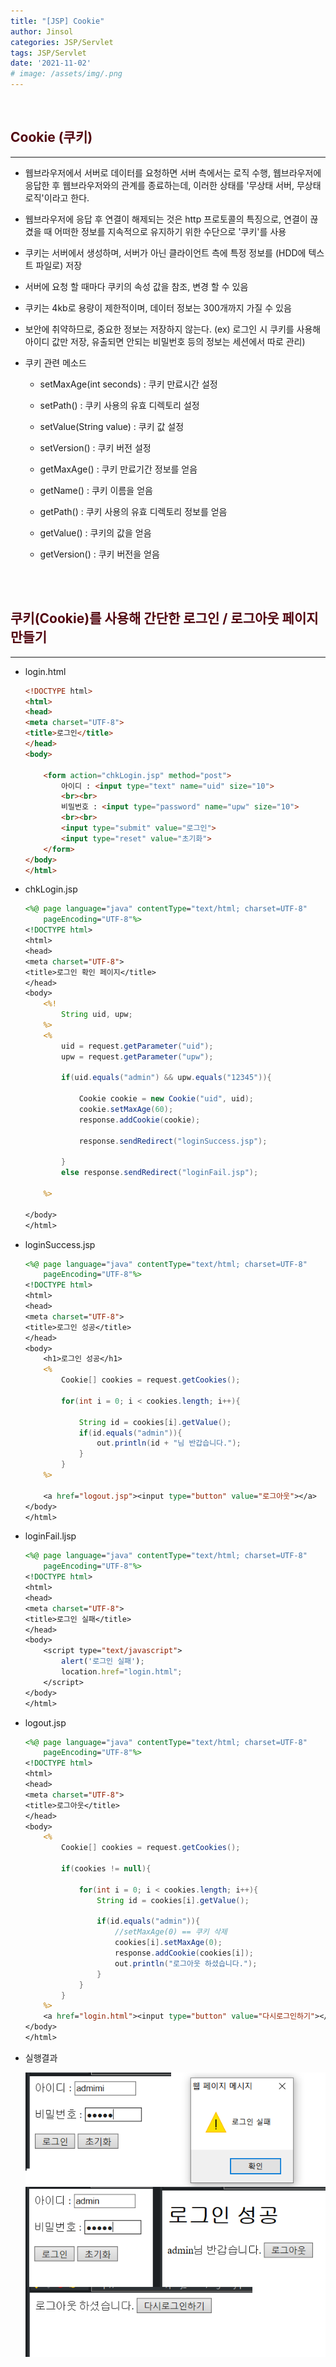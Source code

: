```yaml
---
title: "[JSP] Cookie"
author: Jinsol
categories: JSP/Servlet
tags: JSP/Servlet
date: '2021-11-02'
# image: /assets/img/.png
---
```


<br>

## <span style="color:#51050F">Cookie (쿠키)</span>
<hr>

- 웹브라우저에서 서버로 데이터를 요청하면 서버 측에서는 로직 수행, 웹브라우저에 응답한 후 웹브라우저와의 관계를 종료하는데, 이러한 상태를 '무상태 서버, 무상태 로직'이라고 한다. 

- 웹브라우저에 응답 후 연결이 해제되는 것은 http 프로토콜의 특징으로, 연결이 끊겼을 때 어떠한 정보를 지속적으로 유지하기 위한 수단으로 '쿠키'를 사용

- 쿠키는 서버에서 생성하며, 서버가 아닌 클라이언트 측에 특정 정보를 (HDD에 텍스트 파일로) 저장

- 서버에 요청 할 때마다 쿠키의 속성 값을 참조, 변경 할 수 있음

- 쿠키는 4kb로 용량이 제한적이며, 데이터 정보는 300개까지 가질 수 있음

- 보안에 취약하므로, 중요한 정보는 저장하지 않는다. (ex) 로그인 시 쿠키를 사용해 아이디 값만 저장, 유출되면 안되는 비밀번호 등의 정보는 세션에서 따로 관리)

- 쿠키 관련 메소드

    - setMaxAge(int seconds) : 쿠키 만료시간 설정

    - setPath() : 쿠키 사용의 유효 디렉토리 설정

    - setValue(String value) : 쿠키 값 설정

    - setVersion() : 쿠키 버전 설정

    - getMaxAge() : 쿠키 만료기간 정보를 얻음

    - getName() : 쿠키 이름을 얻음

    - getPath() : 쿠키 사용의 유효 디렉토리 정보를 얻음

    - getValue() : 쿠키의 값을 얻음

    - getVersion() : 쿠키 버전을 얻음

<br>
<br>

## <span style="color:#51050F">쿠키(Cookie)를 사용해 간단한 로그인 / 로그아웃 페이지 만들기</span>
<hr>

- login.html

    ```html
    <!DOCTYPE html>
    <html>
    <head>
    <meta charset="UTF-8">
    <title>로그인</title>
    </head>
    <body>
        
        <form action="chkLogin.jsp" method="post">
            아이디 : <input type="text" name="uid" size="10">
            <br><br>
            비밀번호 : <input type="password" name="upw" size="10">
            <br><br>
            <input type="submit" value="로그인">
            <input type="reset" value="초기화">
        </form>
    </body>
    </html>
    ```

- chkLogin.jsp

    ```jsp
    <%@ page language="java" contentType="text/html; charset=UTF-8"
        pageEncoding="UTF-8"%>
    <!DOCTYPE html>
    <html>
    <head>
    <meta charset="UTF-8">
    <title>로그인 확인 페이지</title>
    </head>
    <body>
        <%!
            String uid, upw;
        %>
        <%
            uid = request.getParameter("uid");
            upw = request.getParameter("upw");
        
            if(uid.equals("admin") && upw.equals("12345")){
                
                Cookie cookie = new Cookie("uid", uid);
                cookie.setMaxAge(60);
                response.addCookie(cookie);
                
                response.sendRedirect("loginSuccess.jsp");
                
            }
            else response.sendRedirect("loginFail.jsp");
        
        %>

    </body>
    </html>
    ```

- loginSuccess.jsp

    ```jsp
    <%@ page language="java" contentType="text/html; charset=UTF-8"
        pageEncoding="UTF-8"%>
    <!DOCTYPE html>
    <html>
    <head>
    <meta charset="UTF-8">
    <title>로그인 성공</title>
    </head>
    <body>
        <h1>로그인 성공</h1>
        <%
            Cookie[] cookies = request.getCookies();
        
            for(int i = 0; i < cookies.length; i++){
                
                String id = cookies[i].getValue();
                if(id.equals("admin")){
                    out.println(id + "님 반갑습니다.");
                }
            }
        %>
        
        <a href="logout.jsp"><input type="button" value="로그아웃"></a>
    </body>
    </html>
    ```

- loginFail.ljsp

    ```jsp
    <%@ page language="java" contentType="text/html; charset=UTF-8"
        pageEncoding="UTF-8"%>
    <!DOCTYPE html>
    <html>
    <head>
    <meta charset="UTF-8">
    <title>로그인 실패</title>
    </head>
    <body>
        <script type="text/javascript">
            alert('로그인 실패');
            location.href="login.html";
        </script>
    </body>
    </html>
    ```

- logout.jsp

    ```jsp
    <%@ page language="java" contentType="text/html; charset=UTF-8"
        pageEncoding="UTF-8"%>
    <!DOCTYPE html>
    <html>
    <head>
    <meta charset="UTF-8">
    <title>로그아웃</title>
    </head>
    <body>
        <%
            Cookie[] cookies = request.getCookies();
            
            if(cookies != null){
                
                for(int i = 0; i < cookies.length; i++){
                    String id = cookies[i].getValue();
                    
                    if(id.equals("admin")){
                        //setMaxAge(0) == 쿠키 삭제
                        cookies[i].setMaxAge(0);
                        response.addCookie(cookies[i]);
                        out.println("로그아웃 하셨습니다.");
                    }
                }
            }
        %>
        <a href="login.html"><input type="button" value="다시로그인하기"></a>
    </body>
    </html>
    ```

- 실행결과

    ![](/assets/img/cookie_login.PNG)